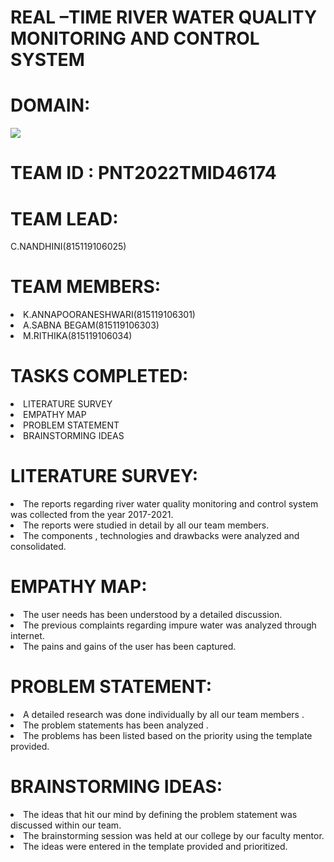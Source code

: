 # REAL –TIME  RIVER  WATER  QUALITY MONITORING AND CONTROL SYSTEM

# DOMAIN:
<img src="https://www.tibco.com/sites/tibco/files/media_entity/2020-05/IoT.png">
<br>
 
# TEAM ID :          PNT2022TMID46174
# TEAM LEAD:
</a>
C.NANDHINI(815119106025)
</a>

# TEAM MEMBERS:
</a>
<li> K.ANNAPOORANESHWARI(815119106301)
<li>A.SABNA BEGAM(815119106303)
<li>M.RITHIKA(815119106034)

  # TASKS COMPLETED:
 </a>
<li>	LITERATURE SURVEY
<li>EMPATHY MAP
<li>PROBLEM STATEMENT
<li>BRAINSTORMING IDEAS
  
# LITERATURE SURVEY:
</a>
<li>	The reports regarding river water quality monitoring and control system was collected from the year 2017-2021.
<li>	The reports were studied in detail by all our team members.
<li>	The components , technologies and drawbacks were analyzed and consolidated.

  # EMPATHY MAP:
  </a>
<li>	The user needs has been understood by a detailed discussion.
<li>	The previous complaints regarding impure water was analyzed through internet.
<li>	The pains and gains of the user has been captured.

  # PROBLEM STATEMENT:
  </a>
<li>	A detailed research was done individually by all our team members .
<li>	The problem statements has been analyzed .
<li>	The problems has been listed based on the priority using the template provided.
  
# BRAINSTORMING IDEAS:
  </a>
<li>	The ideas that hit our mind by defining the problem statement was discussed within our team.
<li>	The brainstorming session was held at our college by our faculty mentor.
<li>	The ideas were entered in the template provided and prioritized.






